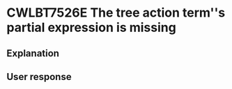 # CWLBT7526E The tree action term''s partial expression is missing

## Explanation

## User response
